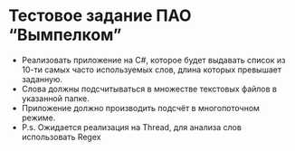 # Тестовое задание ПАО “Вымпелком”
-	Реализовать приложение на C#, которое будет выдавать список из 10-ти самых часто используемых слов, длина которых превышает заданную. 
-	Слова должны подсчитываться в множестве текстовых файлов в указанной папке. 
-	Приложение должно производить подсчёт в многопоточном режиме. 
-	P.s. Ожидается реализация на Thread, для анализа слов использовать Regex
